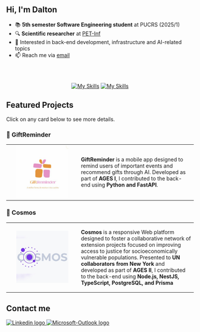 ## Hi, I'm Dalton

<!--
<div>
  <a href="https://github.com/daltonexx">
    <img align="right"
      src="https://github-readme-stats.vercel.app/api/top-langs?username=daltonexx&show_icons=true&theme=dracula&locale=en&layout=compact"
      alt="daltonexx" />
  </a>
</div>
-->


- 📚 **5th semester Software Engineering student** at PUCRS (2025/1)
- 🔍 **Scientific researcher** at [PET-Inf](https://petinfpucrs.github.io/)
- 🎯 Interested in back-end development, infrastructure and AI-related topics
- 📫 Reach me via [email](mailto:d.albeche@edu.pucrs.br)
<br>

##
<div align="center">

  [![My Skills](https://skillicons.dev/icons?i=python,java,ts,html,css,react,nextjs,git,github,gitlab&theme=dark)](https://skillicons.dev)
  [![My Skills](https://skillicons.dev/icons?i=vscode,figma,mysql,postgresql,mongodb,docker&theme=dark)](https://skillicons.dev)
</div>

## Featured Projects
Click on any card below to see more details.
### 🎁 GiftReminder
<table>
  <tr>
    <td width="180px" align="center">
      <a href="https://tools.ages.pucrs.br/giftreminder">
        <img src="assets/logo-giftreminder.png" height="140">
      </a>
    </td>
    <td>
      <p>
        <strong>GiftReminder</strong> is a mobile app designed to remind users of important events and recommend gifts through AI. Developed as part of <strong>AGES I</strong>, I contributed to the back-end using <strong>Python and FastAPI</strong>.
      </p>
    </td>
  </tr>
</table>

### 🌌 Cosmos 
<table>
  <tr>
    <td width="180px" align="center">
      <a href="https://tools.ages.pucrs.br/cosmos">
        <img src="assets/logo-cosmos.png" height="140">
      </a>
    </td>
    <td>
      <p>
        <strong>Cosmos</strong> is a responsive Web platform designed to foster a collaborative network of extension projects focused on improving access to justice for socioeconomically vulnerable populations. Presented to <strong>UN collaborators from New York</strong> and developed as part of <strong>AGES II</strong>, I contributed to the back-end using <strong>Node.js, NestJS, TypeScript, PostgreSQL, and Prisma</strong>
      </p>
    </td>
  </tr>
</table>

## Contact me

<div>
  <a href="https://www.linkedin.com/in/dalton-belman-albeche-9a6bb3324/">
    <img src="https://img.shields.io/badge/LinkedIn-0077B5?style=for-the-badge&logo=linkedin&logoColor=white"
      height="30" alt="Linkedin logo" />
  </a>
  <a href="mailto:d.albeche@edu.pucrs.br">
    <img
      src="https://img.shields.io/badge/Microsoft_Outlook-0078D4?style=for-the-badge&logo=microsoft-outlook&logoColor=white"
      height="30" alt="Microsoft-Outlook logo" />
  </a>
</div>
